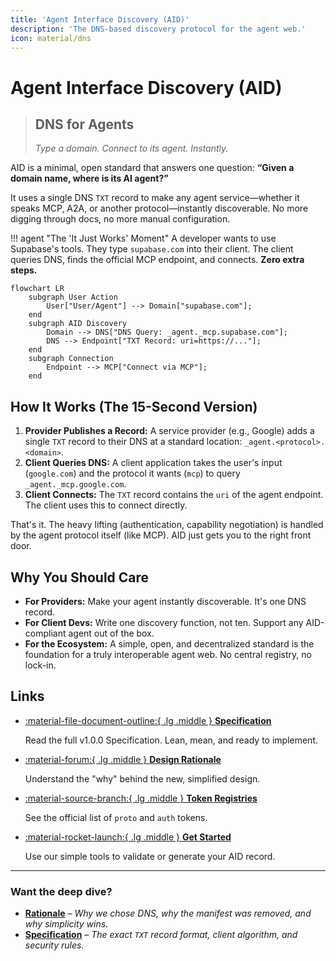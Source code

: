 ```yaml
---
title: 'Agent Interface Discovery (AID)'
description: 'The DNS-based discovery protocol for the agent web.'
icon: material/dns
---
```


# Agent Interface Discovery (AID)

> ## DNS for Agents
>
> _Type a domain. Connect to its agent. Instantly._

AID is a minimal, open standard that answers one question: **“Given a domain name, where is its AI agent?”**

It uses a single DNS `TXT` record to make any agent service—whether it speaks MCP, A2A, or another protocol—instantly discoverable. No more digging through docs, no more manual configuration.

!!! agent "The 'It Just Works' Moment"
A developer wants to use Supabase's tools. They type `supabase.com` into their client. The client queries DNS, finds the official MCP endpoint, and connects. **Zero extra steps.**

```mermaid
flowchart LR
    subgraph User Action
        User["User/Agent"] --> Domain["supabase.com"];
    end
    subgraph AID Discovery
        Domain --> DNS["DNS Query: _agent._mcp.supabase.com"];
        DNS --> Endpoint["TXT Record: uri=https://..."];
    end
    subgraph Connection
        Endpoint --> MCP["Connect via MCP"];
    end
```

## How It Works (The 15-Second Version)

1.  **Provider Publishes a Record:** A service provider (e.g., Google) adds a single `TXT` record to their DNS at a standard location: `_agent.<protocol>.<domain>`.
2.  **Client Queries DNS:** A client application takes the user's input (`google.com`) and the protocol it wants (`mcp`) to query `_agent._mcp.google.com`.
3.  **Client Connects:** The `TXT` record contains the `uri` of the agent endpoint. The client uses this to connect directly.

That's it. The heavy lifting (authentication, capability negotiation) is handled by the agent protocol itself (like MCP). AID just gets you to the right front door.

## Why You Should Care

- **For Providers:** Make your agent instantly discoverable. It's one DNS record.
- **For Client Devs:** Write one discovery function, not ten. Support any AID-compliant agent out of the box.
- **For the Ecosystem:** A simple, open, and decentralized standard is the foundation for a truly interoperable agent web. No central registry, no lock-in.

## Links

<div class="grid cards" markdown>

- [:material-file-document-outline:{ .lg .middle } **Specification**](v1/specification.md)

  Read the full v1.0.0 Specification. Lean, mean, and ready to implement.

- [:material-forum:{ .lg .middle } **Design Rationale**](rationale.md)

  Understand the "why" behind the new, simplified design.

- [:material-source-branch:{ .lg .middle } **Token Registries**](https://github.com/agent-community/aid-tokens)

  See the official list of `proto` and `auth` tokens.

- [:material-rocket-launch:{ .lg .middle } **Get Started**](generator.md)

  Use our simple tools to validate or generate your AID record.

</div>

---

### Want the deep dive?

- [**Rationale**](rationale.md) – _Why we chose DNS, why the manifest was removed, and why simplicity wins._
- [**Specification**](v1/specification.md) – _The exact `TXT` record format, client algorithm, and security rules._
